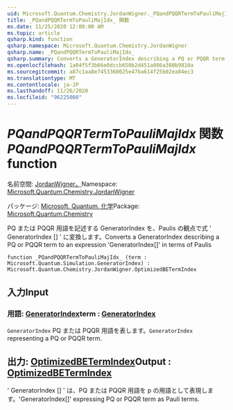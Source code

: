 ```yaml
---
uid: Microsoft.Quantum.Chemistry.JordanWigner._PQandPQQRTermToPauliMajIdx_
title: _PQandPQQRTermToPauliMajIdx_ 関数
ms.date: 11/25/2020 12:00:00 AM
ms.topic: article
qsharp.kind: function
qsharp.namespace: Microsoft.Quantum.Chemistry.JordanWigner
qsharp.name: _PQandPQQRTermToPauliMajIdx_
qsharp.summary: Converts a GeneratorIndex describing a PQ or PQQR term to an expression 'GeneratorIndex[]' in terms of Paulis
ms.openlocfilehash: 1a04f5f3b66e0dccb650b2d451a086a380b9810a
ms.sourcegitcommit: a87c1aa8e7453360025e47ba614f25b02ea84ec3
ms.translationtype: MT
ms.contentlocale: ja-JP
ms.lasthandoff: 11/26/2020
ms.locfileid: "96225008"
---
```

# <a name="_pqandpqqrtermtopaulimajidx_-function"></a><span data-ttu-id="ee1b1-102">_PQandPQQRTermToPauliMajIdx_ 関数</span><span class="sxs-lookup"><span data-stu-id="ee1b1-102">_PQandPQQRTermToPauliMajIdx_ function</span></span>

<span data-ttu-id="ee1b1-103">名前空間: [JordanWigner。](xref:Microsoft.Quantum.Chemistry.JordanWigner)</span><span class="sxs-lookup"><span data-stu-id="ee1b1-103">Namespace: [Microsoft.Quantum.Chemistry.JordanWigner](xref:Microsoft.Quantum.Chemistry.JordanWigner)</span></span>

<span data-ttu-id="ee1b1-104">パッケージ: [Microsoft. Quantum. 化学](https://nuget.org/packages/Microsoft.Quantum.Chemistry)</span><span class="sxs-lookup"><span data-stu-id="ee1b1-104">Package: [Microsoft.Quantum.Chemistry](https://nuget.org/packages/Microsoft.Quantum.Chemistry)</span></span>


<span data-ttu-id="ee1b1-105">PQ または PQQR 用語を記述する GeneratorIndex を、Paulis の観点で式 ' GeneratorIndex [] ' に変換します。</span><span class="sxs-lookup"><span data-stu-id="ee1b1-105">Converts a GeneratorIndex describing a PQ or PQQR term to an expression 'GeneratorIndex[]' in terms of Paulis</span></span>

```qsharp
function _PQandPQQRTermToPauliMajIdx_ (term : Microsoft.Quantum.Simulation.GeneratorIndex) : Microsoft.Quantum.Chemistry.JordanWigner.OptimizedBETermIndex
```


## <a name="input"></a><span data-ttu-id="ee1b1-106">入力</span><span class="sxs-lookup"><span data-stu-id="ee1b1-106">Input</span></span>

### <a name="term--generatorindex"></a><span data-ttu-id="ee1b1-107">用語: [GeneratorIndex](xref:Microsoft.Quantum.Simulation.GeneratorIndex)</span><span class="sxs-lookup"><span data-stu-id="ee1b1-107">term : [GeneratorIndex](xref:Microsoft.Quantum.Simulation.GeneratorIndex)</span></span>

<span data-ttu-id="ee1b1-108">`GeneratorIndex` PQ または PQQR 用語を表します。</span><span class="sxs-lookup"><span data-stu-id="ee1b1-108">`GeneratorIndex` representing a PQ or PQQR term.</span></span>



## <a name="output--optimizedbetermindex"></a><span data-ttu-id="ee1b1-109">出力: [OptimizedBETermIndex](xref:Microsoft.Quantum.Chemistry.JordanWigner.OptimizedBETermIndex)</span><span class="sxs-lookup"><span data-stu-id="ee1b1-109">Output : [OptimizedBETermIndex](xref:Microsoft.Quantum.Chemistry.JordanWigner.OptimizedBETermIndex)</span></span>

<span data-ttu-id="ee1b1-110">' GeneratorIndex [] ' は、PQ または PQQR 用語を p の用語として表現します。</span><span class="sxs-lookup"><span data-stu-id="ee1b1-110">'GeneratorIndex[]' expressing PQ or PQQR term as Pauli terms.</span></span>